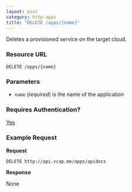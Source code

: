 ```yaml
---
layout: post
category: http-apps
title: "DELETE /apps/{name}"
---
```


Deletes a provisioned service on the target cloud.

### Resource URL

`DELETE /apps/{name}`

### Parameters

* `name` (*required*) is the name of the application

### Requires Authentication?

[Yes](/http-api/authentication)

### Example Request

**Request**

`DELETE http://api.vcap.me/apps/apidocs`

**Response**

None
